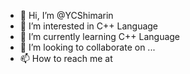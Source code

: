 - 👋 Hi, I’m @YCShimarin
- 👀 I’m interested in C++ Language
- 🌱 I’m currently learning C++ Language
- 💞️ I’m looking to collaborate on ...
- 📫 How to reach me at 

<!---
YCShimarin/YCShimarin is a ✨ special ✨ repository because its `README.md` (this file) appears on your GitHub profile.
You can click the Preview link to take a look at your changes.
--->
